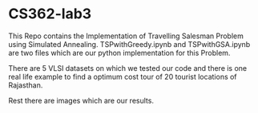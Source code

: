 # CS362-lab3
This Repo contains the Implementation of Travelling Salesman Problem using Simulated Annealing.
TSPwithGreedy.ipynb and TSPwithGSA.ipynb are two files which are our python implementation for this Problem.

There are 5 VLSI datasets on which we tested our code and there is one real life example to find a optimum cost tour of 20 tourist locations of Rajasthan.

Rest there are images which are our results.

